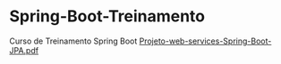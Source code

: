 # Spring-Boot-Treinamento
Curso de Treinamento Spring Boot
[Projeto-web-services-Spring-Boot-JPA.pdf](https://github.com/lucasveiga19/Spring-Boot-Treinamento/files/8931403/Projeto-web-services-Spring-Boot-JPA.pdf)
